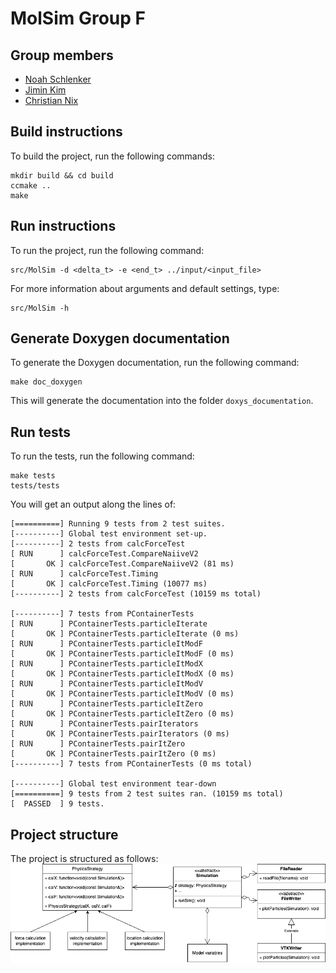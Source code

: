 MolSim Group F
===

## Group members
- [Noah Schlenker](https://github.com/noahpy)
- [Jimin Kim](https://github.com/jimin31)
- [Christian Nix](https://github.com/Chryzl)

## Build instructions
To build the project, run the following commands:
```
mkdir build && cd build
ccmake ..
make
```

## Run instructions
To run the project, run the following command:
```
src/MolSim -d <delta_t> -e <end_t> ../input/<input_file>
```
For more information about arguments and default settings, type:
```
src/MolSim -h
```
## Generate Doxygen documentation
To generate the Doxygen documentation, run the following command:
```
make doc_doxygen
```
This will generate the documentation into the folder `doxys_documentation`.

## Run tests
To run the tests, run the following command:
```
make tests
tests/tests
```

You will get an output along the lines of:
```
[==========] Running 9 tests from 2 test suites.
[----------] Global test environment set-up.
[----------] 2 tests from calcForceTest
[ RUN      ] calcForceTest.CompareNaiiveV2
[       OK ] calcForceTest.CompareNaiiveV2 (81 ms)
[ RUN      ] calcForceTest.Timing
[       OK ] calcForceTest.Timing (10077 ms)
[----------] 2 tests from calcForceTest (10159 ms total)

[----------] 7 tests from PContainerTests
[ RUN      ] PContainerTests.particleIterate
[       OK ] PContainerTests.particleIterate (0 ms)
[ RUN      ] PContainerTests.particleItModF
[       OK ] PContainerTests.particleItModF (0 ms)
[ RUN      ] PContainerTests.particleItModX
[       OK ] PContainerTests.particleItModX (0 ms)
[ RUN      ] PContainerTests.particleItModV
[       OK ] PContainerTests.particleItModV (0 ms)
[ RUN      ] PContainerTests.particleItZero
[       OK ] PContainerTests.particleItZero (0 ms)
[ RUN      ] PContainerTests.pairIterators
[       OK ] PContainerTests.pairIterators (0 ms)
[ RUN      ] PContainerTests.pairItZero
[       OK ] PContainerTests.pairItZero (0 ms)
[----------] 7 tests from PContainerTests (0 ms total)

[----------] Global test environment tear-down
[==========] 9 tests from 2 test suites ran. (10159 ms total)
[  PASSED  ] 9 tests.
```
## Project structure
The project is structured as follows:
![Project structure UML](report/report1/res/strategy_long.png)


